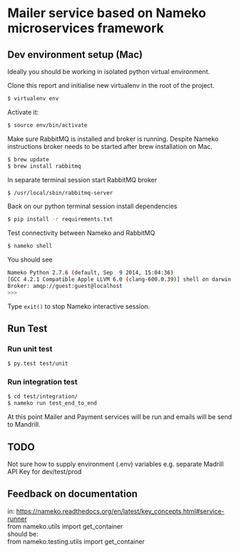 # Mailer service based on Nameko microservices framework

## Dev environment setup (Mac)
 
Ideally you should be working in isolated python virtual environment. 

Clone this report and initialise new virtualenv in the root of the project. 

```sh
$ virtualenv env
```

Activate it:

```sh
$ source env/bin/activate
```

Make sure RabbitMQ is installed and broker is running. 
Despite Nameko instructions broker needs to be started after brew installation on Mac.

```sh
$ brew update  
$ brew install rabbitmq
```

In separate terminal session start RabbitMQ broker

```sh
$ /usr/local/sbin/rabbitmq-server
```

Back on our python terminal session install dependencies 

```sh
$ pip install -r requirements.txt
```

Test connectivity between Nameko and RabbitMQ

```sh
$ nameko shell
```

You should see

```sh
Nameko Python 2.7.6 (default, Sep  9 2014, 15:04:36)  
[GCC 4.2.1 Compatible Apple LLVM 6.0 (clang-600.0.39)] shell on darwin  
Broker: amqp://guest:guest@localhost  
>>>
```

Type ```exit()``` to stop Nameko interactive session.

## Run Test

### Run unit test 

```sh
$ py.test test/unit
```

### Run integration test

```sh
$ cd test/integration/  
$ nameko run test_end_to_end
```

At this point Mailer and Payment services will be run and emails will be send to Mandrill.

## TODO

Not sure how to supply environment (.env) variables e.g. separate Madrill API Key for dev/test/prod 

## Feedback on documentation

in: https://nameko.readthedocs.org/en/latest/key_concepts.html#service-runner  
from nameko.utils import get_container  
should be:  
from nameko.testing.utils import get_container  

